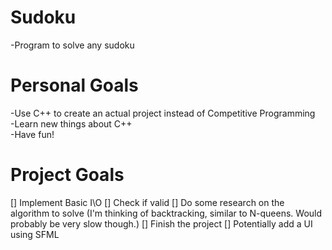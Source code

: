 # Sudoku
-Program to solve any sudoku

# Personal Goals
-Use C++ to create an actual project instead of Competitive Programming<br>
-Learn new things about C++<br>
-Have fun!<br>

# Project Goals
[] Implement Basic I\O
[] Check if valid
[] Do some research on the algorithm to solve (I'm thinking of backtracking, similar to N-queens. Would probably be very slow though.)
[] Finish the project
[]  Potentially add a UI using SFML
